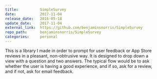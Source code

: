 ```yaml
---
title:          SimpleSurvey
date:           2017-11-04
release_date:   2016-05-18
update_date:    2017-11-04
external_link:  https://github.com/benjaminsnorris/SimpleSurvey
repo_path:      benjaminsnorris/SimpleSurvey
categories:     personal
---
```


This is a library I made in order to prompt for user feedback or App Store reviews in a pleasant, non-obtrusive way. It is designed to drop down a view with a question and two answers. The typical flow would be to ask whether the user is having a good experience, and if so, ask for a review, and if not, ask for email feedback.